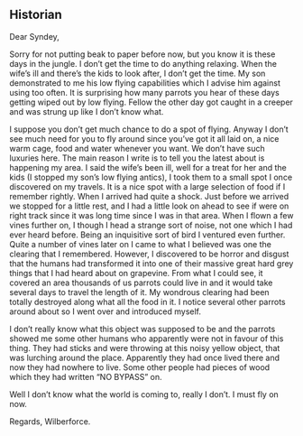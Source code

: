 ## Historian

Dear Syndey,

Sorry for not putting beak to paper before now, but you know it is these days in the jungle. I don’t get the time to do anything relaxing.  When the wife’s ill and there’s the kids to look after, I don’t get the time. My son demonstrated to me his low flying capabilities which I advise him against using too often. It is surprising how many parrots you hear of these days getting wiped out by low flying. Fellow the other day got caught in a creeper and was strung up like I don’t know what.

I suppose you don’t get much chance to do a spot of flying. Anyway I don’t see much need for you to fly around since you’ve got it all laid on, a nice warm cage, food and water whenever you want. We don’t have such luxuries here.
The main reason I write is to tell you the latest about is happening my area. I said the wife’s been ill, well for a treat for her and the kids (I stopped my son’s low flying antics), I took them to a small spot I once discovered on my travels. It is a nice spot with a large selection of food if I remember rightly. When I arrived had quite a shock. Just before we arrived we stopped for a little rest, and I had a little look on ahead to see if were on right track since it was long time since I was in that area. When I flown a few vines further on, I though I head a strange sort of noise, not one which I had ever heard before. Being an inquisitive sort of bird I ventured even further. Quite a number of vines later on I came to what I believed was one the clearing that I remembered. However, I discovered to be horror and disgust that the humans had transformed it into one of their massive great hard grey things that I had heard about on grapevine. From what I could see, it covered an area thousands of us parrots could live in and it would take several days to travel the length of it. My wondrous clearing had been totally destroyed along what all the food in it. I notice several other parrots around about so I went over and introduced myself.

I don’t really know what this object was supposed to be and the parrots showed me some other humans who apparently were not in favour of this thing. They had sticks and were throwing at this noisy yellow object, that was lurching around the place. Apparently they had once lived there and now they had nowhere to live. Some other people had pieces of wood which they had written “NO BYPASS” on.

Well I don’t know what the world is coming to, really I don’t. I must fly on now.

Regards, Wilberforce.

